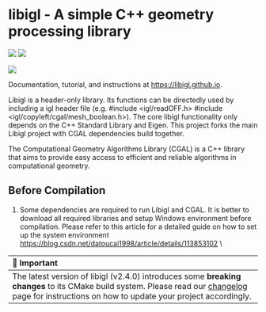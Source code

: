 # libigl - A simple C++ geometry processing library


[![](https://github.com/libigl/libigl/workflows/Build/badge.svg?event=push)](https://github.com/libigl/libigl/actions?query=workflow%3ABuild+branch%3Amain+event%3Apush)
[![](https://anaconda.org/conda-forge/igl/badges/installer/conda.svg)](https://anaconda.org/conda-forge/igl)

![](https://libigl.github.io/libigl-teaser.png)

Documentation, tutorial, and instructions at <https://libigl.github.io>.

Libigl is a header-only library. Its functions can be directedly used by including a igl header file
(e.g. #include <igl/readOFF.h> #include <igl/copyleft/cgal/mesh_boolean.h>). The core libigl functionality only depends on the C++ Standard Library and Eigen. This project forks the main Libigl project with CGAL dependencies build together.

The Computational Geometry Algorithms Library (CGAL) is a C++ library that
aims to provide easy access to efficient and reliable algorithms in
computational geometry.

## Before Compilation

1. Some dependencies are required to run Libigl and CGAL. It is better to download all required libraries and setup Windows environment before compilation. Please refer to this article for a detailed guide on how to set up the system environment <https://blog.csdn.net/datoucai1998/article/details/113853102> \

| 🚨 Important |
|:---|
| The latest version of libigl (v2.4.0) introduces some **breaking changes** to its CMake build system. Please read our [changelog](https://libigl.github.io/changelog/) page for instructions on how to update your project accordingly. |
